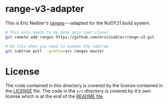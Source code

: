 #  range-v3-adapter
This is Eric Neibler's [ranges](https://github.com/ericniebler/range-v3)---adapted for the NJOY21 build system.

```bash
# This only needs to be done once (per clone)
git remote add ranges https://github.com/ericniebler/range-v3.git

# Do this when you need to update the subtree
git subtree pull --prefix=src ranges master
```

# License
The code contained in this directory is covered by the license contained in the [LICENSE](LICENSE) file. The code in the `src` directory is covered by it's own license which is at the end of the [README file](src/README.md).
